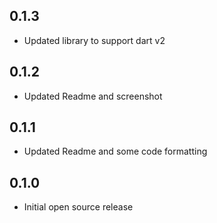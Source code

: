 ## 0.1.3
* Updated library to support dart v2

## 0.1.2
* Updated Readme and screenshot

## 0.1.1
* Updated Readme and some code formatting

## 0.1.0
* Initial open source release